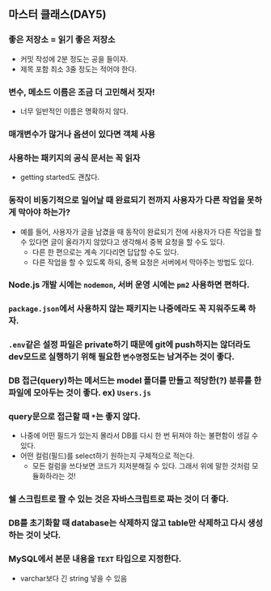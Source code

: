## 마스터 클래스(DAY5)

### 좋은 저장소 = 읽기 좋은 저장소

- 커밋 작성에 2분 정도는 공을 들이자.
- 제목 포함 최소 3줄 정도는 적어야 한다.

### 변수, 메소드 이름은 조금 더 고민해서 짓자!
- 너무 일반적인 이름은 명확하지 않다.

### 매개변수가 많거나 옵션이 있다면 객체 사용

### 사용하는 패키지의 공식 문서는 꼭 읽자
- getting started도 괜찮다.

### 동작이 비동기적으로 일어날 때 완료되기 전까지 사용자가 다른 작업을 못하게 막아야 하는가?
- 예를 들어, 사용자가 글을 남겼을 때 동작이 완료되기 전에 사용자가 다른 작업을 할 수 있다면 글이 올라가지 않았다고 생각해서 중복 요청을 할 수도 있다.
  - 다른 한 편으로는 계속 기다리면 답답할 수도 있다.
  - 다른 작업을 할 수 있도록 하되, 중복 요청은 서버에서 막아주는 방법도 있다.

### Node.js 개발 시에는 `nodemon`, 서버 운영 시에는 `pm2` 사용하면 편하다.

### `package.json`에서 사용하지 않는 패키지는 나중에라도 꼭 지워주도록 하자.

### `.env`같은 설정 파일은 private하기 때문에 git에 push하지는 않더라도 dev모드로 실행하기 위해 필요한 `변수명`정도는 남겨주는 것이 좋다.

### DB 접근(query)하는 메서드는 model 폴더를 만들고 적당한(?) 분류를 한 파일에 모아두는 것이 좋다. ex) `Users.js`

### query문으로 접근할 때 `*`는 좋지 않다.
- 나중에 어떤 필드가 있는지 몰라서 DB를 다시 한 번 뒤져야 하는 불편함이 생길 수 있다.
- 어떤 컬럼(필드)를 select하기 원하는지 구체적으로 적는다.
  - 모든 컬럼을 쓰다보면 코드가 지저분해질 수 있다. 그래서 위에 말한 것처럼 모듈화하라는 것!

### 쉘 스크립트로 짤 수 있는 것은 자바스크립트로 짜는 것이 더 좋다.

### DB를 초기화할 때 database는 삭제하지 않고 table만 삭제하고 다시 생성하는 것이 낫다.

### MySQL에서 본문 내용을 `TEXT` 타입으로 지정한다.
- varchar보다 긴 string 넣을 수 있음